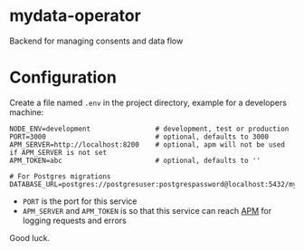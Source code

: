 # mydata-operator
Backend for managing consents and data flow

# Configuration
Create a file named `.env` in the project directory, example for a developers machine:
```
NODE_ENV=development                # development, test or production
PORT=3000                           # optional, defaults to 3000
APM_SERVER=http://localhost:8200    # optional, apm will not be used if APM_SERVER is not set
APM_TOKEN=abc                       # optional, defaults to ''

# For Postgres migrations
DATABASE_URL=postgres://postgresuser:postgrespassword@localhost:5432/mydata
```
- `PORT` is the port for this service
- `APM_SERVER` and `APM_TOKEN` is so that this service can reach [APM](https://www.npmjs.com/package/elastic-apm-node) for logging requests and errors

Good luck.
